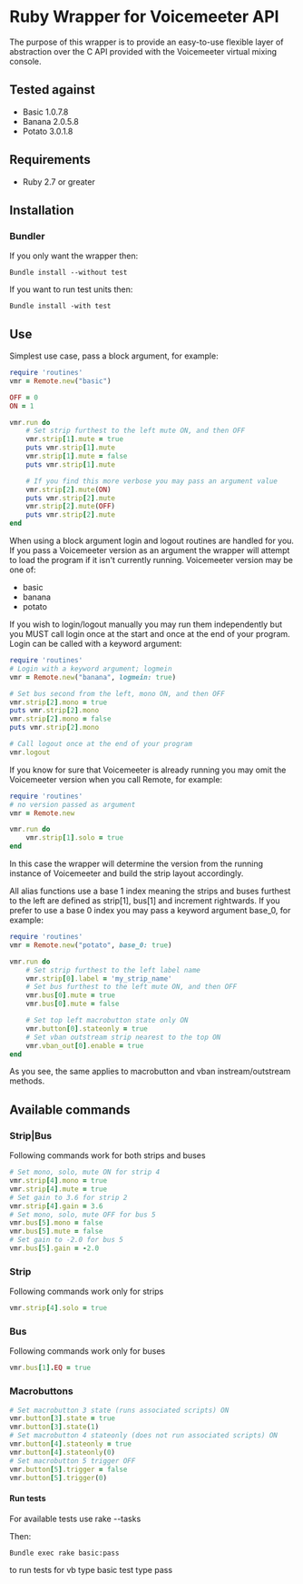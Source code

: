 # Ruby Wrapper for Voicemeeter API
The purpose of this wrapper is to provide an easy-to-use flexible layer of
abstraction over the C API provided with the Voicemeeter virtual mixing console.

## Tested against
- Basic 1.0.7.8
- Banana 2.0.5.8
- Potato 3.0.1.8

## Requirements
- Ruby 2.7 or greater

## Installation
### Bundler
If you only want the wrapper then:
```
Bundle install --without test
```
If you want to run test units then:
```
Bundle install -with test
```

## Use
Simplest use case, pass a block argument, for example:
```ruby
require 'routines'
vmr = Remote.new("basic")

OFF = 0
ON = 1

vmr.run do
    # Set strip furthest to the left mute ON, and then OFF
    vmr.strip[1].mute = true
    puts vmr.strip[1].mute
    vmr.strip[1].mute = false
    puts vmr.strip[1].mute

    # If you find this more verbose you may pass an argument value
    vmr.strip[2].mute(ON)
    puts vmr.strip[2].mute
    vmr.strip[2].mute(OFF)
    puts vmr.strip[2].mute
end
```
When using a block argument login and logout routines are handled for you. If
you pass a Voicemeeter version as an argument the wrapper will attempt to load
the program if it isn't currently running. Voicemeeter version may be one of:
- basic
- banana
- potato

If you wish to login/logout manually you may run them independently but you MUST
call login once at the start and once at the end of your program. Login can be
called with a keyword argument:
```ruby
require 'routines'
# Login with a keyword argument; logmein
vmr = Remote.new("banana", logmein: true)

# Set bus second from the left, mono ON, and then OFF
vmr.strip[2].mono = true
puts vmr.strip[2].mono
vmr.strip[2].mono = false
puts vmr.strip[2].mono

# Call logout once at the end of your program
vmr.logout
```
If you know for sure that Voicemeeter is already running you may omit the
Voicemeeter version when you call Remote, for example:
```ruby
require 'routines'
# no version passed as argument
vmr = Remote.new

vmr.run do
    vmr.strip[1].solo = true
end
```
In this case the wrapper will determine the version from the running instance
of Voicemeeter and build the strip layout accordingly.

All alias functions use a base 1 index meaning the strips and buses furthest to
the left are defined as strip[1], bus[1] and increment rightwards. If you prefer
to use a base 0 index you may pass a keyword argument base_0, for example:
```ruby
require 'routines'
vmr = Remote.new("potato", base_0: true)

vmr.run do
    # Set strip furthest to the left label name
    vmr.strip[0].label = 'my_strip_name'
    # Set bus furthest to the left mute ON, and then OFF
    vmr.bus[0].mute = true
    vmr.bus[0].mute = false

    # Set top left macrobutton state only ON
    vmr.button[0].stateonly = true
    # Set vban outstream strip nearest to the top ON
    vmr.vban_out[0].enable = true
end
```
As you see, the same applies to macrobutton and vban instream/outstream methods.

## Available commands
### Strip|Bus
Following commands work for both strips and buses
```ruby
# Set mono, solo, mute ON for strip 4
vmr.strip[4].mono = true
vmr.strip[4].mute = true
# Set gain to 3.6 for strip 2
vmr.strip[4].gain = 3.6
# Set mono, solo, mute OFF for bus 5
vmr.bus[5].mono = false
vmr.bus[5].mute = false
# Set gain to -2.0 for bus 5
vmr.bus[5].gain = -2.0
```
### Strip
Following commands work only for strips
```ruby
vmr.strip[4].solo = true
```
### Bus
Following commands work only for buses
```ruby
vmr.bus[1].EQ = true
```


### Macrobuttons
```ruby
# Set macrobutton 3 state (runs associated scripts) ON
vmr.button[3].state = true
vmr.button[3].state(1)
# Set macrobutton 4 stateonly (does not run associated scripts) ON
vmr.button[4].stateonly = true
vmr.button[4].stateonly(0)
# Set macrobutton 5 trigger OFF
vmr.button[5].trigger = false
vmr.button[5].trigger(0)
```

#### Run tests
For available tests use rake --tasks

Then:
```
Bundle exec rake basic:pass
```
to run tests for vb type basic test type pass
